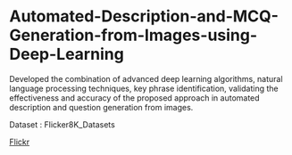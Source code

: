 # Automated-Description-and-MCQ-Generation-from-Images-using-Deep-Learning
Developed the combination of advanced deep learning  algorithms, natural language processing techniques, key phrase identification, validating the effectiveness and accuracy of the proposed  approach in automated description and question generation from  images.

Dataset : Flicker8K_Datasets

<a href="https://github.com/jbrownlee/Datasets/releases/download/Flickr8k/Flickr8k_Dataset.zip">Flickr</a>
